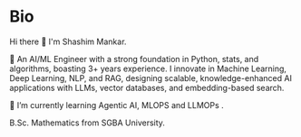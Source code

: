# Bio

Hi there 👋
I'm Shashim Mankar.

🔭 An AI/ML Engineer with a strong foundation in Python, stats, and algorithms, boasting 3+ years experience. I innovate in Machine Learning, Deep Learning, NLP, and RAG, designing scalable, knowledge-enhanced AI applications with LLMs, vector databases, and embedding-based search.

🌱 I’m currently learning Agentic AI, MLOPS and LLMOPs .

B.Sc. Mathematics from SGBA University.


